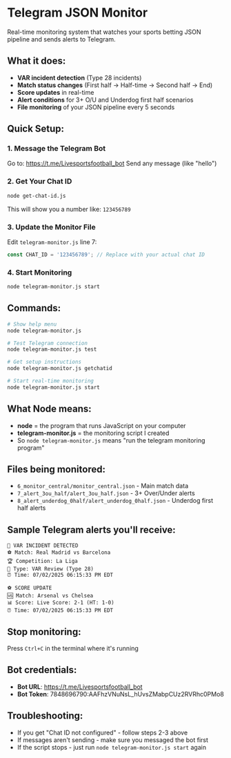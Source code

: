 # Telegram JSON Monitor

Real-time monitoring system that watches your sports betting JSON pipeline and sends alerts to Telegram.

## What it does:
- **VAR incident detection** (Type 28 incidents)
- **Match status changes** (First half → Half-time → Second half → End)
- **Score updates** in real-time
- **Alert conditions** for 3+ O/U and Underdog first half scenarios
- **File monitoring** of your JSON pipeline every 5 seconds

## Quick Setup:

### 1. Message the Telegram Bot
Go to: https://t.me/Livesportsfootball_bot
Send any message (like "hello")

### 2. Get Your Chat ID
```bash
node get-chat-id.js
```
This will show you a number like: `123456789`

### 3. Update the Monitor File
Edit `telegram-monitor.js` line 7:
```javascript
const CHAT_ID = '123456789'; // Replace with your actual chat ID
```

### 4. Start Monitoring
```bash
node telegram-monitor.js start
```

## Commands:

```bash
# Show help menu
node telegram-monitor.js

# Test Telegram connection
node telegram-monitor.js test

# Get setup instructions
node telegram-monitor.js getchatid

# Start real-time monitoring
node telegram-monitor.js start
```

## What Node means:
- **node** = the program that runs JavaScript on your computer
- **telegram-monitor.js** = the monitoring script I created
- So `node telegram-monitor.js` means "run the telegram monitoring program"

## Files being monitored:
- `6_monitor_central/monitor_central.json` - Main match data
- `7_alert_3ou_half/alert_3ou_half.json` - 3+ Over/Under alerts
- `8_alert_underdog_0half/alert_underdog_0half.json` - Underdog first half alerts

## Sample Telegram alerts you'll receive:
```
🚨 VAR INCIDENT DETECTED
⚽ Match: Real Madrid vs Barcelona
🏆 Competition: La Liga
📱 Type: VAR Review (Type 28)
⏰ Time: 07/02/2025 06:15:33 PM EDT
```

```
⚽ SCORE UPDATE
🆚 Match: Arsenal vs Chelsea  
📊 Score: Live Score: 2-1 (HT: 1-0)
⏰ Time: 07/02/2025 06:15:33 PM EDT
```

## Stop monitoring:
Press `Ctrl+C` in the terminal where it's running

## Bot credentials:
- **Bot URL**: https://t.me/Livesportsfootball_bot
- **Bot Token**: 7848696790:AAFhzVNuNsL_hUvsZMabpCUz2RVRhc0PMo8

## Troubleshooting:
- If you get "Chat ID not configured" - follow steps 2-3 above
- If messages aren't sending - make sure you messaged the bot first
- If the script stops - just run `node telegram-monitor.js start` again